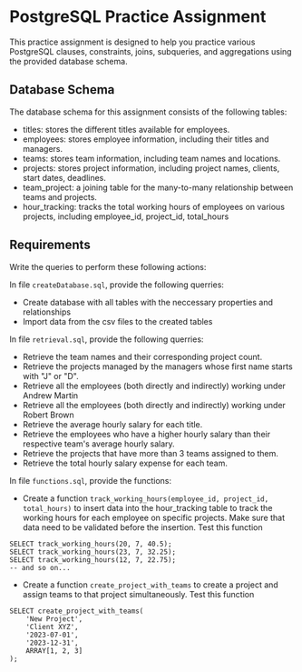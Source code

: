 # PostgreSQL Practice Assignment

This practice assignment is designed to help you practice various PostgreSQL clauses, constraints, joins, subqueries, and aggregations using the provided database schema.

## Database Schema

The database schema for this assignment consists of the following tables:

- titles: stores the different titles available for employees.
- employees: stores employee information, including their titles and managers.
- teams: stores team information, including team names and locations.
- projects: stores project information, including project names, clients, start dates, deadlines.
- team_project: a joining table for the many-to-many relationship between teams and projects.
- hour_tracking: tracks the total working hours of employees on various projects, including employee_id, project_id, total_hours

## Requirements

Write the queries to perform these following actions:

In file `createDatabase.sql`, provide the following querries:

- Create database with all tables with the neccessary properties and relationships
- Import data from the csv files to the created tables

In file `retrieval.sql`, provide the following querries:

- Retrieve the team names and their corresponding project count.
- Retrieve the projects managed by the managers whose first name starts with "J" or "D".
- Retrieve all the employees (both directly and indirectly) working under Andrew Martin
- Retrieve all the employees (both directly and indirectly) working under Robert Brown
- Retrieve the average hourly salary for each title.
- Retrieve the employees who have a higher hourly salary than their respective team's average hourly salary.
- Retrieve the projects that have more than 3 teams assigned to them.
- Retrieve the total hourly salary expense for each team.

In file `functions.sql`, provide the functions:

- Create a function `track_working_hours(employee_id, project_id, total_hours)` to insert data into the hour_tracking table to track the working hours for each employee on specific projects. Make sure that data need to be validated before the insertion. Test this function

```
SELECT track_working_hours(20, 7, 40.5);
SELECT track_working_hours(23, 7, 32.25);
SELECT track_working_hours(12, 7, 22.75);
-- and so on...
```

- Create a function `create_project_with_teams` to create a project and assign teams to that project simultaneously. Test this function

```
SELECT create_project_with_teams(
    'New Project',
    'Client XYZ',
    '2023-07-01',
    '2023-12-31',
    ARRAY[1, 2, 3]
);
```
